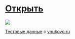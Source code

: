 # <a href="https://git.io/fxIEm">Открыть</a>
<a href="https://git.io/fxIEm">
<img src="screen.png"></a>

<a href="https://github.com/cepbep-yandex/vko_scoreboard/blob/master/src/js/data.js">Тестовые данные</a> с <a href="https://www.vnukovo.ru/flights/online-timetable/">vnukovo.ru</a>
